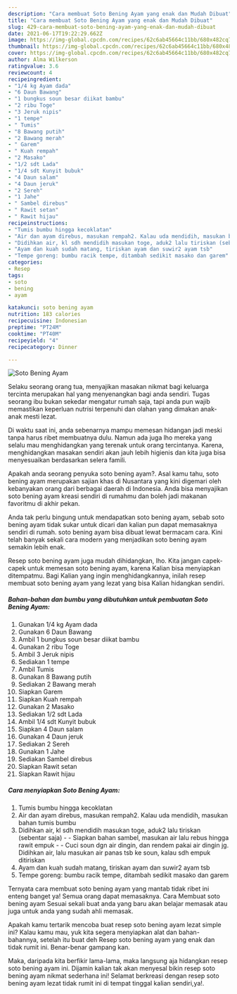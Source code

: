 ```yaml
---
description: "Cara membuat Soto Bening Ayam yang enak dan Mudah Dibuat"
title: "Cara membuat Soto Bening Ayam yang enak dan Mudah Dibuat"
slug: 429-cara-membuat-soto-bening-ayam-yang-enak-dan-mudah-dibuat
date: 2021-06-17T19:22:29.662Z
image: https://img-global.cpcdn.com/recipes/62c6ab45664c11bb/680x482cq70/soto-bening-ayam-foto-resep-utama.jpg
thumbnail: https://img-global.cpcdn.com/recipes/62c6ab45664c11bb/680x482cq70/soto-bening-ayam-foto-resep-utama.jpg
cover: https://img-global.cpcdn.com/recipes/62c6ab45664c11bb/680x482cq70/soto-bening-ayam-foto-resep-utama.jpg
author: Alma Wilkerson
ratingvalue: 3.6
reviewcount: 4
recipeingredient:
- "1/4 kg Ayam dada"
- "6 Daun Bawang"
- "1 bungkus soun besar diikat bambu"
- "2 ribu Toge"
- "3 Jeruk nipis"
- "1 tempe"
- " Tumis"
- "8 Bawang putih"
- "2 Bawang merah"
- " Garem"
- " Kuah rempah"
- "2 Masako"
- "1/2 sdt Lada"
- "1/4 sdt Kunyit bubuk"
- "4 Daun salam"
- "4 Daun jeruk"
- "2 Sereh"
- "1 Jahe"
- " Sambel direbus"
- " Rawit setan"
- " Rawit hijau"
recipeinstructions:
- "Tumis bumbu hingga kecoklatan"
- "Air dan ayam direbus, masukan rempah2. Kalau uda mendidih, masukan bahan tumis bumbu"
- "Didihkan air, kl sdh mendidih masukan toge, aduk2 lalu tiriskan (sebentar saja)  Siapkan bahan sambel, masukan air lalu rebus hingga rawit empuk  Cuci soun dgn air dingin, dan rendem pakai air dingin jg. Didihkan air, lalu masukan air panas tsb ke soun, kalau sdh empuk ditiriskan"
- "Ayam dan kuah sudah matang, tiriskan ayam dan suwir2 ayam tsb"
- "Tempe goreng: bumbu racik tempe, ditambah sedikit masako dan garem"
categories:
- Resep
tags:
- soto
- bening
- ayam

katakunci: soto bening ayam 
nutrition: 183 calories
recipecuisine: Indonesian
preptime: "PT24M"
cooktime: "PT40M"
recipeyield: "4"
recipecategory: Dinner

---
```



![Soto Bening Ayam](https://img-global.cpcdn.com/recipes/62c6ab45664c11bb/680x482cq70/soto-bening-ayam-foto-resep-utama.jpg)

Selaku seorang orang tua, menyajikan masakan nikmat bagi keluarga tercinta merupakan hal yang menyenangkan bagi anda sendiri. Tugas seorang ibu bukan sekedar mengatur rumah saja, tapi anda pun wajib memastikan keperluan nutrisi terpenuhi dan olahan yang dimakan anak-anak mesti lezat.

Di waktu  saat ini, anda sebenarnya mampu memesan hidangan jadi meski tanpa harus ribet membuatnya dulu. Namun ada juga lho mereka yang selalu mau menghidangkan yang terenak untuk orang tercintanya. Karena, menghidangkan masakan sendiri akan jauh lebih higienis dan kita juga bisa menyesuaikan berdasarkan selera famili. 



Apakah anda seorang penyuka soto bening ayam?. Asal kamu tahu, soto bening ayam merupakan sajian khas di Nusantara yang kini digemari oleh kebanyakan orang dari berbagai daerah di Indonesia. Anda bisa menyajikan soto bening ayam kreasi sendiri di rumahmu dan boleh jadi makanan favoritmu di akhir pekan.

Anda tak perlu bingung untuk mendapatkan soto bening ayam, sebab soto bening ayam tidak sukar untuk dicari dan kalian pun dapat memasaknya sendiri di rumah. soto bening ayam bisa dibuat lewat bermacam cara. Kini telah banyak sekali cara modern yang menjadikan soto bening ayam semakin lebih enak.

Resep soto bening ayam juga mudah dihidangkan, lho. Kita jangan capek-capek untuk memesan soto bening ayam, karena Kalian bisa menyiapkan ditempatmu. Bagi Kalian yang ingin menghidangkannya, inilah resep membuat soto bening ayam yang lezat yang bisa Kalian hidangkan sendiri.

<!--inarticleads1-->

##### Bahan-bahan dan bumbu yang dibutuhkan untuk pembuatan Soto Bening Ayam:

1. Gunakan 1/4 kg Ayam dada
1. Gunakan 6 Daun Bawang
1. Ambil 1 bungkus soun besar diikat bambu
1. Gunakan 2 ribu Toge
1. Ambil 3 Jeruk nipis
1. Sediakan 1 tempe
1. Ambil  Tumis
1. Gunakan 8 Bawang putih
1. Sediakan 2 Bawang merah
1. Siapkan  Garem
1. Siapkan  Kuah rempah
1. Gunakan 2 Masako
1. Sediakan 1/2 sdt Lada
1. Ambil 1/4 sdt Kunyit bubuk
1. Siapkan 4 Daun salam
1. Gunakan 4 Daun jeruk
1. Sediakan 2 Sereh
1. Gunakan 1 Jahe
1. Sediakan  Sambel direbus
1. Siapkan  Rawit setan
1. Siapkan  Rawit hijau




<!--inarticleads2-->

##### Cara menyiapkan Soto Bening Ayam:

1. Tumis bumbu hingga kecoklatan
1. Air dan ayam direbus, masukan rempah2. Kalau uda mendidih, masukan bahan tumis bumbu
1. Didihkan air, kl sdh mendidih masukan toge, aduk2 lalu tiriskan (sebentar saja) -  - Siapkan bahan sambel, masukan air lalu rebus hingga rawit empuk -  - Cuci soun dgn air dingin, dan rendem pakai air dingin jg. Didihkan air, lalu masukan air panas tsb ke soun, kalau sdh empuk ditiriskan
1. Ayam dan kuah sudah matang, tiriskan ayam dan suwir2 ayam tsb
1. Tempe goreng: bumbu racik tempe, ditambah sedikit masako dan garem




Ternyata cara membuat soto bening ayam yang mantab tidak ribet ini enteng banget ya! Semua orang dapat memasaknya. Cara Membuat soto bening ayam Sesuai sekali buat anda yang baru akan belajar memasak atau juga untuk anda yang sudah ahli memasak.

Apakah kamu tertarik mencoba buat resep soto bening ayam lezat simple ini? Kalau kamu mau, yuk kita segera menyiapkan alat dan bahan-bahannya, setelah itu buat deh Resep soto bening ayam yang enak dan tidak rumit ini. Benar-benar gampang kan. 

Maka, daripada kita berfikir lama-lama, maka langsung aja hidangkan resep soto bening ayam ini. Dijamin kalian tak akan menyesal bikin resep soto bening ayam nikmat sederhana ini! Selamat berkreasi dengan resep soto bening ayam lezat tidak rumit ini di tempat tinggal kalian sendiri,ya!.

